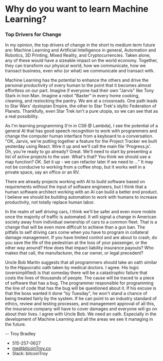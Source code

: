 # Why do you want to learn Machine Learning?

### Top Drivers for Change

In my opinion, the top drivers of change in the short to medium term future are: Machine Learning and Artificial Intelligence in general, Automation and Robotics, 3D Printing, Mixed Reality, and Cryptocurrencies. Taken alone, any of these would have a sizeable impact on the world economy. Together, they can transform our physical world, how we communicate, how we transact business, even who (or what) we communicate and transact with.

Machine Learning has the potential to enhance the others and drive the personal productivity of every human to the point that it becomes almost effortless on our part. Imagine if everyone had their own "Jarvis" like Tony Stark in Iron Man. Imagine a robot "Baxter" in every home cooking, cleaning, and restocking the pantry. We are at a crossroads. One path leads to Star Wars' dystopian Empire, the other to Star Trek's idyllic Federation of Planets. Thankfully, even Star Trek isn't a pure utopia, so we can see that as a real possibility.

As I'm learning programming (I'm in CS6 @ Lambda), I see the potential of a general AI that has good speech recognition to work with programmers and change the computer human interface from a keyboard to a conversation. "OK, Jarvis, we're putting together a feature for the Project Tracker we built yesterday using React. Wire it up and we'll call the main file 'Progress.js'. Oh, you're ready to go already? Great. We'll need to start by presenting a list of active projects to the user. What's that? You think we should use a map function? OK. Set it up - we can refactor later if we need to ..." It may not be conducive to working from a coffee shop, but it works well in a private space, say an office or an RV.

There are already projects working with AI to build software based on requirements without the input of software engineers, but I think that a human software architect working with an AI can build a better end product. I believe we should be building automation to work with humans to increase productivity, not totally replace human labor.

In the realm of self driving cars, I think we'll be safer and even more mobile once the majority of traffic is automated. It will signal a change in American society away from individual ownership of cars to a common fleet. That is a change that will be even more difficult to achieve than a gun ban. The pitfalls to self driving cars come when you have to program in collateral damage management. If you have limited control and are about to crash, do you save the life of the pedestrian at the loss of your passenger, or the other way around? How does that impact liability insurance payouts? Who makes that call, the manufacturer, the car owner, or legal precedent?

Uncle Bob Martin suggests that all programmers should take an oath similar to the Hippocratic oath taken by medical doctors. I agree. His logic (oversimplified) is that someday there will be a catastrophic failure that costs the lives of thousands of people. The cause will be traced to a piece of software that has a bug. The programmer responsible for programming the line of code that has the bug will be questioned about it. If his excuse is that the boss wanted it done "by Tuesday", he won't stand a chance of being treated fairly by the system. If he can point to an industry standard of ethics, review and testing processes, and management approval of all this, the insurance company will have to cover damages and everyone will go on about their lives. I agree with Uncle Bob. We need an oath. Especially in the development of Machine Learning and all the areas we see it managing in the future.

-- Troy Bradley
- 515-257-0627
- me@bitcoinTroy.co
- Slack: bitcoinTroy
